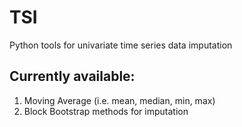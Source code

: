 # TSI

Python tools for univariate time series data imputation


## Currently available:

1. Moving Average (i.e. mean, median, min, max)
2. Block Bootstrap methods for imputation

